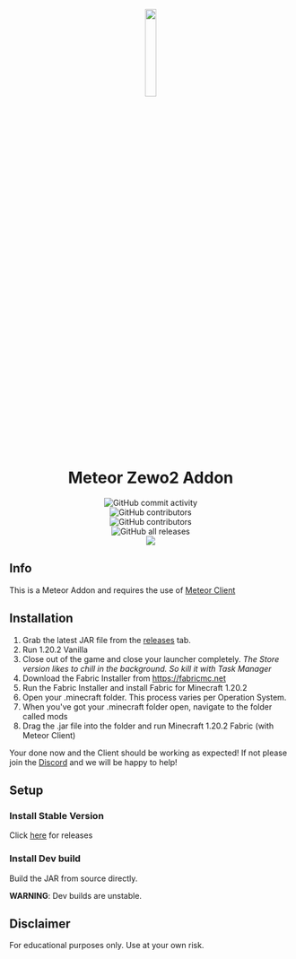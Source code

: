 <p align="center">
<img src="https://raw.githubusercontent.com/Dark-Developments/Zewo2-Addon/master/src/main/resources/assets/zewo2/icon.png" width="20%"/>
</p>

<h1 align="center">Meteor Zewo2 Addon</h1>

<div align="center" style="display: grid; place-items: center;">
    <img alt="GitHub commit activity" src="https://img.shields.io/github/commit-activity/w/Dark-Developments/Zewo2-Addon?color=black"> <img alt="GitHub contributors" src="https://img.shields.io/github/contributors/Dark-Developments/Zewo2-MeteorAddon?color=black&label=Developers">
<img alt="GitHub contributors" src="https://img.shields.io/github/v/release/Dark-Developments/Zewo2-Addon?display_name=tag&include_prereleases&color=black">
    <img alt="GitHub all releases" src="https://img.shields.io/github/downloads/Dark-Developments/Zewo2-Addon/total?color=black">

<div align="center">
  <a href="https://discord.gg/kja3YYV7R9"><img src="https://invidget.switchblade.xyz/kja3YYV7R9"></a>
</div>

</div>

## Info
This is a Meteor Addon and requires the use of [Meteor Client](https://meteorclient.com/)

## Installation
1. Grab the latest JAR file from the [releases](https://github.com/Dark-Developments/Zewo2-Addon/releases) tab.
2. Run 1.20.2 Vanilla
3. Close out of the game and close your launcher completely. *The Store version likes to chill in the background. So kill it with Task Manager*
4. Download the Fabric Installer from https://fabricmc.net
5. Run the Fabric Installer and install Fabric for Minecraft 1.20.2
7. Open your .minecraft folder. This process varies per Operation System.
8. When you've got your .minecraft folder open, navigate to the folder called mods
9. Drag the .jar file into the folder and run Minecraft 1.20.2 Fabric (with Meteor Client)

Your done now and the Client should be working as expected! If not please join the [Discord](https://discord.gg/kja3YYV7R9) and we will be happy to help!

## Setup

### Install Stable Version
Click [here](https://github.com/Dark-Developments/Zewo2-Addon/releases) for releases

### Install Dev build
Build the JAR from source directly.

**WARNING**: Dev builds are unstable.

## Disclaimer
For educational purposes only. Use at your own risk.
